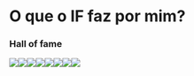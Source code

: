# O que o IF faz por mim?

### Hall of fame
[![](https://sourcerer.io/fame/joaovitorsl/oqueoiffazpormim/oqueoiffazpormim.github.io/images/0)](https://sourcerer.io/fame/joaovitorsl/oqueoiffazpormim/oqueoiffazpormim.github.io/links/0)[![](https://sourcerer.io/fame/joaovitorsl/oqueoiffazpormim/oqueoiffazpormim.github.io/images/1)](https://sourcerer.io/fame/joaovitorsl/oqueoiffazpormim/oqueoiffazpormim.github.io/links/1)[![](https://sourcerer.io/fame/joaovitorsl/oqueoiffazpormim/oqueoiffazpormim.github.io/images/2)](https://sourcerer.io/fame/joaovitorsl/oqueoiffazpormim/oqueoiffazpormim.github.io/links/2)[![](https://sourcerer.io/fame/joaovitorsl/oqueoiffazpormim/oqueoiffazpormim.github.io/images/3)](https://sourcerer.io/fame/joaovitorsl/oqueoiffazpormim/oqueoiffazpormim.github.io/links/3)[![](https://sourcerer.io/fame/joaovitorsl/oqueoiffazpormim/oqueoiffazpormim.github.io/images/4)](https://sourcerer.io/fame/joaovitorsl/oqueoiffazpormim/oqueoiffazpormim.github.io/links/4)[![](https://sourcerer.io/fame/joaovitorsl/oqueoiffazpormim/oqueoiffazpormim.github.io/images/5)](https://sourcerer.io/fame/joaovitorsl/oqueoiffazpormim/oqueoiffazpormim.github.io/links/5)[![](https://sourcerer.io/fame/joaovitorsl/oqueoiffazpormim/oqueoiffazpormim.github.io/images/6)](https://sourcerer.io/fame/joaovitorsl/oqueoiffazpormim/oqueoiffazpormim.github.io/links/6)[![](https://sourcerer.io/fame/joaovitorsl/oqueoiffazpormim/oqueoiffazpormim.github.io/images/7)](https://sourcerer.io/fame/joaovitorsl/oqueoiffazpormim/oqueoiffazpormim.github.io/links/7)
